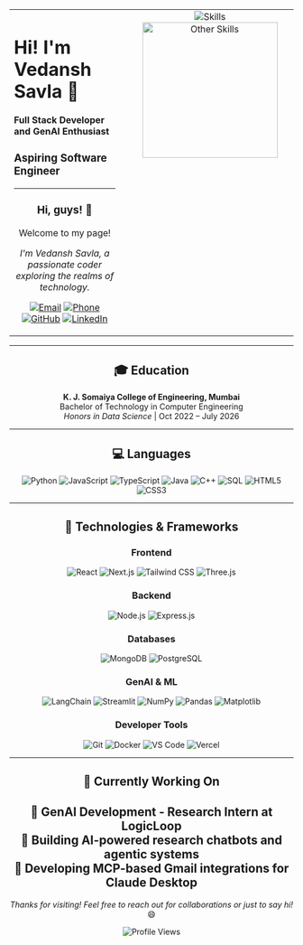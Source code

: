 <div align="center">

<table border="0" cellpadding="0" cellspacing="0">
  <tr style="border: none;">
    <td valign="top" style="border: none;">
      <div align="left">
        <h1>Hi! I'm Vedansh Savla 👋</h1>
        <p><strong>Full Stack Developer and GenAI Enthusiast</strong></p>
        <h3>Aspiring Software Engineer</h3>
        <hr>
        <div align="center">
          <h3>Hi, guys! 👋</h3>
          <p>Welcome to my page!</p>
          <p><em>I'm Vedansh Savla, a passionate coder exploring the realms of technology.</em></p>
          <p>
            <a href="mailto:savlavedansh@gmail.com"><img src="https://img.shields.io/badge/Email-savlavedansh%40gmail.com-red?style=flat-square&logo=gmail" alt="Email"></a>
            <a href="tel:+918369785124"><img src="https://img.shields.io/badge/Phone-%2B91%208369785124-green?style=flat-square&logo=phone" alt="Phone"></a>
            <a href="https://github.com/savlavedansh"><img src="https://img.shields.io/badge/GitHub-savlavedansh-black?style=flat-square&logo=github" alt="GitHub"></a>
            <a href="https://linkedin.com/in/veddsavla"><img src="https://img.shields.io/badge/LinkedIn-veddsavla-blue?style=flat-square&logo=linkedin" alt="LinkedIn"></a>
          </p>
        </div>
      </div>
    </td>
    <td valign="top" width="280px" align="center" style="border: none; padding-left: 20px;">
        <img src="https://skillicons.dev/icons?i=python,js,ts,java,cpp,html,css,react,nextjs,tailwind,threejs,nodejs,express,mongodb,postgres,git,docker,vscode&perline=6" alt="Skills" /><br>
        <img src="https://i.imgur.com/vObs32V.png" alt="Other Skills" width="240" />
    </td>
  </tr>
</table>

---

## 🎓 Education

**K. J. Somaiya College of Engineering, Mumbai**  
Bachelor of Technology in Computer Engineering  
*Honors in Data Science* | Oct 2022 – July 2026

---

## 💻 Languages

![Python](https://img.shields.io/badge/Python-3776AB?style=for-the-badge&logo=python&logoColor=white)
![JavaScript](https://img.shields.io/badge/JavaScript-F7DF1E?style=for-the-badge&logo=javascript&logoColor=black)
![TypeScript](https://img.shields.io/badge/TypeScript-007ACC?style=for-the-badge&logo=typescript&logoColor=white)
![Java](https://img.shields.io/badge/Java-ED8B00?style=for-the-badge&logo=openjdk&logoColor=white)
![C++](https://img.shields.io/badge/C++-00599C?style=for-the-badge&logo=c%2B%2B&logoColor=white)
![SQL](https://img.shields.io/badge/SQL-4479A1?style=for-the-badge&logo=postgresql&logoColor=white)
![HTML5](https://img.shields.io/badge/HTML5-E34F26?style=for-the-badge&logo=html5&logoColor=white)
![CSS3](https://img.shields.io/badge/CSS3-1572B6?style=for-the-badge&logo=css3&logoColor=white)

---

## 🚀 Technologies & Frameworks

### **Frontend**
![React](https://img.shields.io/badge/React-20232A?style=for-the-badge&logo=react&logoColor=61DAFB)
![Next.js](https://img.shields.io/badge/Next.js-000000?style=for-the-badge&logo=next.js&logoColor=white)
![Tailwind CSS](https://img.shields.io/badge/Tailwind_CSS-38B2AC?style=for-the-badge&logo=tailwind-css&logoColor=white)
![Three.js](https://img.shields.io/badge/Three.js-000000?style=for-the-badge&logo=three.js&logoColor=white)

### **Backend**
![Node.js](https://img.shields.io/badge/Node.js-43853D?style=for-the-badge&logo=node.js&logoColor=white)
![Express.js](https://img.shields.io/badge/Express.js-404D59?style=for-the-badge&logo=express&logoColor=white)

### **Databases**
![MongoDB](https://img.shields.io/badge/MongoDB-4EA94B?style=for-the-badge&logo=mongodb&logoColor=white)
![PostgreSQL](https://img.shields.io/badge/PostgreSQL-316192?style=for-the-badge&logo=postgresql&logoColor=white)

### **GenAI & ML**
![LangChain](https://img.shields.io/badge/LangChain-1C3C3C?style=for-the-badge&logo=langchain&logoColor=white)
![Streamlit](https://img.shields.io/badge/Streamlit-FF4B4B?style=for-the-badge&logo=streamlit&logoColor=white)
![NumPy](https://img.shields.io/badge/NumPy-013243?style=for-the-badge&logo=numpy&logoColor=white)
![Pandas](https://img.shields.io/badge/Pandas-150458?style=for-the-badge&logo=pandas&logoColor=white)
![Matplotlib](https://img.shields.io/badge/Matplotlib-11557c?style=for-the-badge&logo=matplotlib&logoColor=white)

### **Developer Tools**
![Git](https://img.shields.io/badge/Git-F05032?style=for-the-badge&logo=git&logoColor=white)
![Docker](https://img.shields.io/badge/Docker-2496ED?style=for-the-badge&logo=docker&logoColor=white)
![VS Code](https://img.shields.io/badge/VS_Code-007ACC?style=for-the-badge&logo=visual-studio-code&logoColor=white)
![Vercel](https://img.shields.io/badge/Vercel-000000?style=for-the-badge&logo=vercel&logoColor=white)

---

## 💼 Currently Working On

🤖 **GenAI Development** - Research Intern at LogicLoop  
🔬 Building AI-powered research chatbots and agentic systems  
📧 Developing MCP-based Gmail integrations for Claude Desktop  
---

*Thanks for visiting! Feel free to reach out for collaborations or just to say hi!* 😄

![Profile Views](https://komarev.com/ghpvc/?username=savlavedansh&color=brightgreen)
</div>

</div> 

